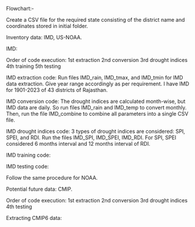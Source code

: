 Flowchart:-

Create a CSV file for the required state consisting of the district name and coordinates stored in initial folder.

Inventory data:
IMD, US-NOAA.

IMD:

Order of code execution:
1st extraction
2nd conversion
3rd drought indices
4th training
5th testing

IMD extraction code:
Run files IMD_rain, IMD_tmax, and IMD_tmin for IMD data extraction. Give year range accordingly as per requirement. I have IMD for 1901-2023 of 43 districts of Rajasthan.

IMD conversion code:
The drought indices are calculated month-wise, but IMD data are daily. So run files IMD_rain and IMD_temp to convert monthly. Then, run the file IMD_combine to combine all parameters into a single CSV file.

IMD drought indices code:
3 types of drought indices are considered: SPI, SPEI, and RDI. Run the files IMD_SPI, IMD_SPEI, IMD_RDI. For SPI, SPEI considered 6 months interval and 12 months interval of RDI.

IMD training code:

IMD testing code:

Follow the same procedure for NOAA.

Potential future data:
CMIP.

Order of code execution:
1st extraction
2nd conversion
3rd drought indices
4th testing

Extracting CMIP6 data:
